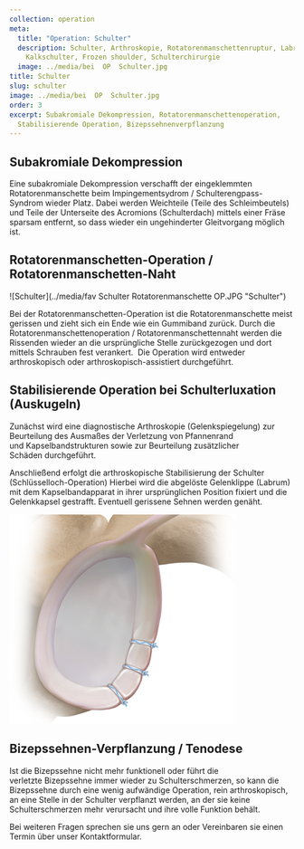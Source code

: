 ```yaml
---
collection: operation
meta:
  title: "Operation: Schulter"
  description: Schulter, Arthroskopie, Rotatorenmanschettenruptur, Labrum,
    Kalkschulter, Frozen shoulder, Schulterchirurgie
  image: ../media/bei  OP  Schulter.jpg
title: Schulter
slug: schulter
image: ../media/bei  OP  Schulter.jpg
order: 3
excerpt: Subakromiale Dekompression, Rotatorenmanschettenoperation,
  Stabilisierende Operation, Bizepssehnenverpflanzung
---
```

## Subakromiale Dekompression 

Eine subakromiale Dekompression verschafft der eingeklemmten Rotatorenmanschette beim Impingementsydrom / Schulterengpass-Syndrom wieder Platz. Dabei werden Weichteile (Teile des Schleimbeutels) und Teile der Unterseite des Acromions (Schulterdach) mittels einer Fräse sparsam entfernt, so dass wieder ein ungehinderter Gleitvorgang möglich ist. 

## Rotatorenmanschetten-Operation / Rotatorenmanschetten-Naht 

![Schulter](../media/fav Schulter Rotatorenmanschette OP.JPG "Schulter")

Bei der Rotatorenmanschetten-Operation ist die Rotatorenmanschette meist gerissen und zieht sich ein Ende wie ein Gummiband zurück. Durch die Rotatorenmanschettenoperation / Rotatorenmanschettennaht werden die Rissenden wieder an die ursprüngliche Stelle zurückgezogen und dort mittels Schrauben fest verankert.  Die Operation wird entweder arthroskopisch oder arthroskopisch-assistiert durchgeführt. 

## Stabilisierende Operation bei Schulterluxation (Auskugeln) 

Zunächst wird eine diagnostische Arthroskopie (Gelenkspiegelung) zur Beurteilung des Ausmaßes der Verletzung von Pfannenrand und Kapselbandstrukturen sowie zur Beurteilung zusätzlicher Schäden durchgeführt. 

Anschließend erfolgt die arthroskopische Stabilisierung der Schulter (Schlüsselloch-Operation) Hierbei wird die abgelöste Gelenklippe (Labrum) mit dem Kapselbandapparat in ihrer ursprünglichen Position fixiert und die Gelenkkapsel gestrafft. Eventuell gerissene Sehnen werden genäht. 

![Schulter](../media/labrum-01.png "Labrum")

## Bizepssehnen-Verpflanzung / Tenodese 

Ist die Bizepssehne nicht mehr funktionell oder führt die verletzte Bizepssehne immer wieder zu Schulterschmerzen, so kann die Bizepssehne durch eine wenig aufwändige Operation, rein arthroskopisch, an eine Stelle in der Schulter verpflanzt werden, an der sie keine Schulterschmerzen mehr verursacht und ihre volle Funktion behält.



Bei weiteren Fragen sprechen sie uns gern an oder Vereinbaren sie einen Termin über unser Kontaktformular.